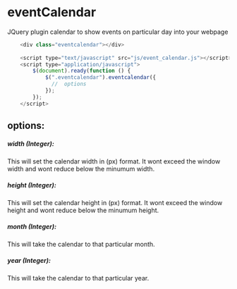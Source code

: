 # eventCalendar
JQuery plugin calendar to show events on particular day into your webpage
```js
    <div class="eventcalendar"></div>
    
    <script type="text/javascript" src="js/event_calendar.js"></script>
    <script type="application/javascript">
        $(document).ready(function () {
            $(".eventcalendar").eventcalendar({
              //  options
            });
        });
    </script>
```
## options:
##### *width* (Integer): 
  This will set the calendar width in (px) format. It wont exceed the window width and wont reduce below the minumum width.
##### *height* (Integer): 
  This will set the calendar height in (px) format. It wont exceed the window height and wont reduce below the minumum height.
##### *month* (Integer): 
  This will take the calendar to that particular month.
##### *year* (Integer): 
  This will take the calendar to that particular year.
